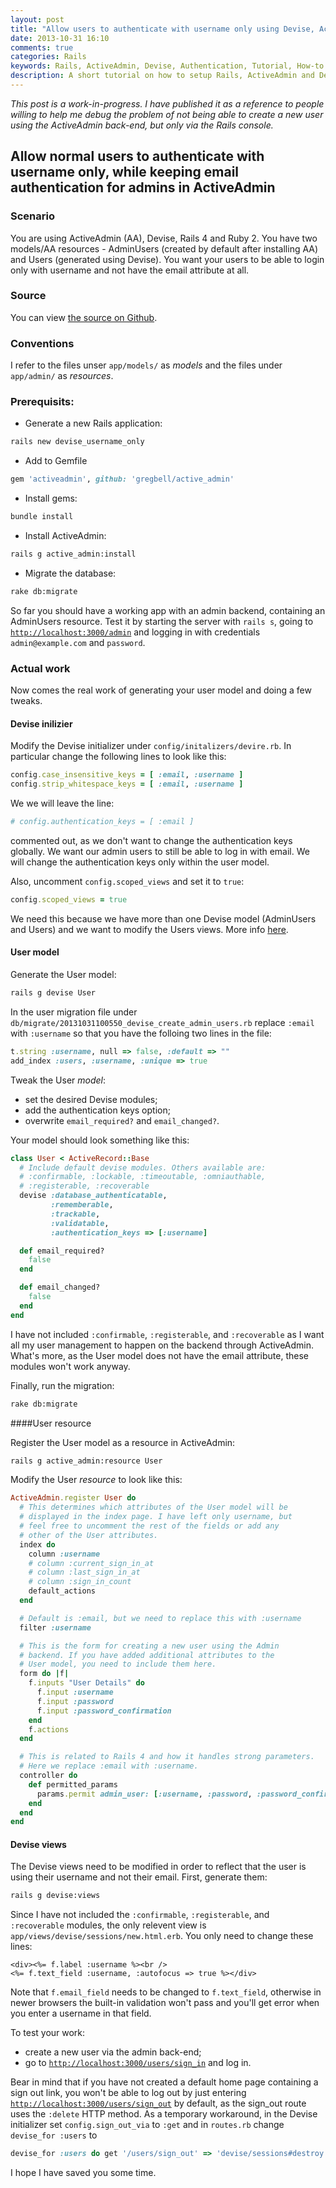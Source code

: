 ```yaml
---
layout: post
title: "Allow users to authenticate with username only using Devise, ActiveAdmin, Rails 4 and Ruby 2"
date: 2013-10-31 16:10
comments: true
categories: Rails
keywords: Rails, ActiveAdmin, Devise, Authentication, Tutorial, How-to
description: A short tutorial on how to setup Rails, ActiveAdmin and Devise to allow user authentication with username only.
---
```

*This post is a work-in-progress. I have published it as a reference to people willing to help me debug the problem of not being able to create a new user using the ActiveAdmin back-end, but only via the Rails console.*

## Allow normal users to authenticate with username only, while keeping email authentication for admins in ActiveAdmin

### Scenario

You are using ActiveAdmin (AA), Devise, Rails 4 and Ruby 2. You have two models/AA resources - AdminUsers (created by default after installing AA) and Users (generated using Devise). You want your users to be able to login only with username and not have the email attribute at all.

### Source

You can view [the source on Github](https://github.com/AlexVPopov/devise-username-only).

### Conventions

I refer to the files unser `app/models/` as *models* and the files under `app/admin/` as *resources*.

### Prerequisits:

* Generate a new Rails application:

```bash
rails new devise_username_only
```

* Add to Gemfile

```ruby
gem 'activeadmin', github: 'gregbell/active_admin'
```

* Install gems:

```bash
bundle install
```

* Install ActiveAdmin:

```bash
rails g active_admin:install
```

* Migrate the database:

```bash
rake db:migrate
```

So far you should have a working app with an admin backend, containing an AdminUsers resource. Test it by starting the server with `rails s`, going to [`http://localhost:3000/admin`](http://localhost:3000/admin) and logging in with credentials `admin@example.com` and `password`.

### Actual work

Now comes the real work of generating your user model and doing a few tweaks.

#### Devise inilizier

Modify the Devise initializer under `config/initalizers/devire.rb`. In particular change the following lines to look like this:

```ruby
config.case_insensitive_keys = [ :email, :username ]
config.strip_whitespace_keys = [ :email, :username ]
```

We we will leave the line:

```ruby
# config.authentication_keys = [ :email ]
```

commented out, as we don't want to change the authentication keys globally. We want our admin users to still be able to log in with email. We will change the authentication keys only within the user model.

Also, uncomment `config.scoped_views` and set it to `true`:

```ruby
config.scoped_views = true
```
We need this because we have more than one Devise model (AdminUsers and Users) and we want to modify the Users views. More info [here](https://github.com/plataformatec/devise#configuring-views).

#### User model

Generate the User model:

```bash
rails g devise User
```

In the user migration file under `db/migrate/20131031100550_devise_create_admin_users.rb` replace `:email` with `:username` so that you have the folloing two lines in the file:

```ruby
t.string :username, null => false, :default => ""
add_index :users, :username, :unique => true
```

Tweak the User *model*:

* set the desired Devise modules;
* add the authentication keys option;
* overwrite `email_required?` and `email_changed?`.

Your model should look something like this:

```ruby
class User < ActiveRecord::Base
  # Include default devise modules. Others available are:
  # :confirmable, :lockable, :timeoutable, :omniauthable,
  # :registerable, :recoverable
  devise :database_authenticatable,
         :rememberable,
         :trackable,
         :validatable,
         :authentication_keys => [:username]

  def email_required?
    false
  end

  def email_changed?
    false
  end
end
```

I have not included `:confirmable`, `:registerable`, and `:recoverable` as I want all my user management to happen on the backend through ActiveAdmin. What's more, as the User model does not have the email attribute, these modules won't work anyway.

Finally, run the migration:

```bash
rake db:migrate
```

####User resource

Register the User model as a resource in ActiveAdmin:

```bash
rails g active_admin:resource User
```

Modify the User *resource* to look like this:

```ruby
ActiveAdmin.register User do
  # This determines which attributes of the User model will be
  # displayed in the index page. I have left only username, but
  # feel free to uncomment the rest of the fields or add any
  # other of the User attributes.
  index do
    column :username
    # column :current_sign_in_at
    # column :last_sign_in_at
    # column :sign_in_count
    default_actions
  end

  # Default is :email, but we need to replace this with :username
  filter :username

  # This is the form for creating a new user using the Admin
  # backend. If you have added additional attributes to the
  # User model, you need to include them here.
  form do |f|
    f.inputs "User Details" do
      f.input :username
      f.input :password
      f.input :password_confirmation
    end
    f.actions
  end

  # This is related to Rails 4 and how it handles strong parameters.
  # Here we replace :email with :username.
  controller do
    def permitted_params
      params.permit admin_user: [:username, :password, :password_confirmation]
    end
  end
end
```

#### Devise views

The Devise views need to be modified in order to reflect that the user is using their username and not their email. First, generate them:

```bash
rails g devise:views
```

Since I have not included the `:confirmable`, `:registerable`, and `:recoverable` modules, the only relevent view is `app/views/devise/sessions/new.html.erb`. You only need to change these lines:

```erb
<div><%= f.label :username %><br />
<%= f.text_field :username, :autofocus => true %></div>
```

Note that `f.email_field` needs to be changed to `f.text_field`, otherwise in newer browsers the built-in validation won't pass and you'll get error when you enter a username in that field.

To test your work:

* create a new user via the admin back-end;
* go to [`http://localhost:3000/users/sign_in`](http://localhost:3000/users/sign_in) and log in.

Bear in mind that if you have not created a default home page containing a sign out link, you won't be able to log out by just entering [`http://localhost:3000/users/sign_out`](http://localhost:3000/users/sign_out) by default, as the sign_out route uses the `:delete` HTTP method. As a temporary workaround, in the Devise initializer set `config.sign_out_via` to `:get` and in `routes.rb` change `devise_for :users` to

```ruby
devise_for :users do get '/users/sign_out' => 'devise/sessions#destroy' end
```

I hope I have saved you some time.